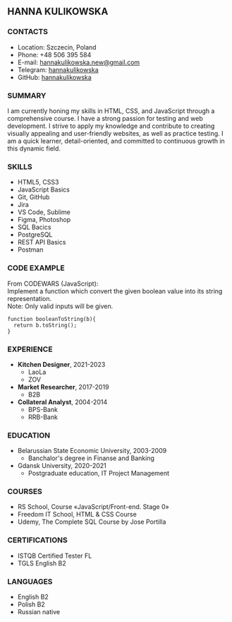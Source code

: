 ## HANNA KULIKOWSKA

### CONTACTS
- Location: Szczecin, Poland
- Phone: +48 506 395 584
- E-mail: hannakulikowska.new@gmail.com
- Telegram: [hannakulikowska](https://t.me/hannakulikowska/)
- GitHub: [hannakulikowska](https://github.com/hannakulikowska/)

### SUMMARY
I am currently honing my skills in HTML, CSS, and JavaScript through a comprehensive course. I have a strong passion for testing and web development. I strive to apply my knowledge and contribute to creating visually appealing and user-friendly websites, as well as practice testing. I am a quick learner, detail-oriented, and committed to continuous growth in this dynamic field.

### SKILLS
- HTML5, CSS3
- JavaScript Basics
- Git, GitHub
- Jira
- VS Code, Sublime
- Figma, Photoshop
- SQL Bacics
- PostgreSQL
- REST API Basics
- Postman

### CODE EXAMPLE
From CODEWARS (JavaScript):<br>
Implement a function which convert the given boolean value into its string representation.<br>
Note: Only valid inputs will be given.

```
function booleanToString(b){
  return b.toString();
}
```
### EXPERIENCE
- **Kitchen Designer**, 2021-2023
    + LaoLa
    + ZOV
- **Market Researcher**, 2017-2019
  + B2B
- **Collateral Analyst**, 2004-2014
  + BPS-Bank
  + RRB-Bank

### EDUCATION
- Belarussian State Economic University, 2003-2009
  + Banchalor's degree in Finanse and Banking
- Gdansk University, 2020-2021
  + Postgraduate education, IT Project Management

### COURSES
- RS School, Course «JavaScript/Front-end. Stage 0»
- Freedom IT School, HTML & CSS Course
- Udemy, The Complete SQL Course by Jose Portilla 

### CERTIFICATIONS
- ISTQB Certified Tester FL
- TGLS English B2

### LANGUAGES
- English B2 
- Polish B2
- Russian native
